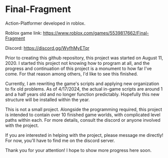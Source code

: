 # Final-Fragment
Action-Platformer developed in roblox.

Roblox game link:
https://www.roblox.com/games/5539817662/Final-Fragment

Discord:
https://discord.gg/WyfhMyETqr

Prior to creating this github repository, this project was started on August 11, 2020.
I started this project not knowing how to program at all, and the progress and continuation of this project
is a monument to how far I've come. For that reason among others, I'd like to see this finished.

Currently, I am rewriting the game's scripts and applying new organization to fix old problems. As of 4/17/2024,
the actual in-game scripts are around 1 and a half years old and no longer function predictably. Hopefully this new
structure will be installed within the year.

This is not a small project. Alongside the programming required, this project is intended to contain over 10 finished
game worlds, with complicated level paths within each. For more details, consult the discord or anyone involved with the project.

If you are interested in helping with the project, please message me directly! For now, you'll have to find me on the discord server.

Thank you for your attention! I hope to show more progress here soon.
